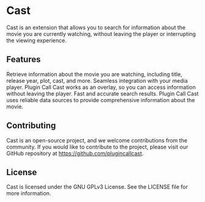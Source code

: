 # Cast

Cast is an extension that allows you to search for information about the movie you are currently watching, without leaving the player or interrupting the viewing experience.

## Features

Retrieve information about the movie you are watching, including title, release year, plot, cast, and more.
Seamless integration with your media player. Plugin Call Cast works as an overlay, so you can access information without leaving the player.
Fast and accurate search results. Plugin Call Cast uses reliable data sources to provide comprehensive information about the movie.

## Contributing

Cast is an open-source project, and we welcome contributions from the community. If you would like to contribute to the project, please visit our GitHub repository at https://github.com/plugincallcast.

## License

Cast is licensed under the GNU GPLv3 License. See the LICENSE file for more information.
